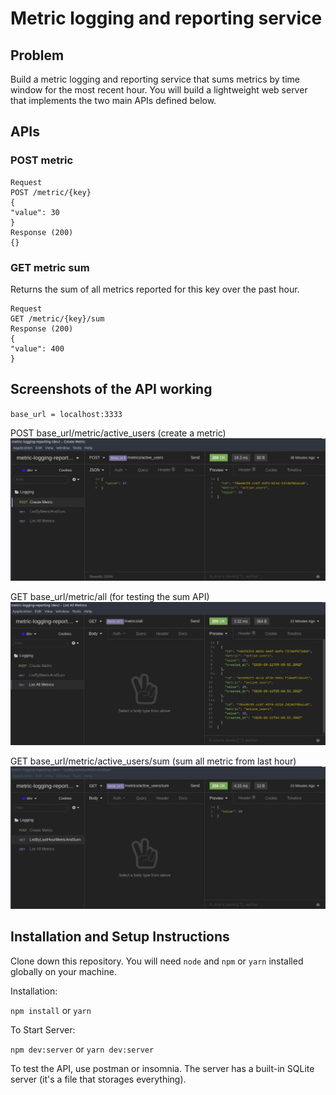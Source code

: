 
# Metric logging and reporting service

## Problem
Build a metric logging and reporting service that sums metrics by time window for the most recent hour. You will build a lightweight web server that implements the two main APIs defined below.
## APIs
### POST metric

    Request
    POST /metric/{key}
    {
    "value": 30
    }
    Response (200)
    {}

### GET metric sum
Returns the sum of all metrics reported for this key over the past hour.

    Request
    GET /metric/{key}/sum
    Response (200)
    {
    "value": 400
    }
    
 ## Screenshots of the API working
 `base_url = localhost:3333`
 
 POST base_url/metric/active_users (create a metric)
 ![ POST ](/assets/images/create_metric.png)
 
 GET base_url/metric/all (for testing the sum API)
 ![ GET ](/assets/images/list_all_metrics.png)
 
 GET base_url/metric/active_users/sum (sum all metric from last hour)
 ![ GET ](/assets/images/list_by_last_hour_metric_and_sum.png)
 
 ## Installation and Setup Instructions

Clone down this repository. You will need `node` and `npm` or `yarn` installed globally on your machine.

Installation:

`npm install`
or
`yarn`

To Start Server:

`npm dev:server`
or
`yarn dev:server`

To test the API, use postman or insomnia.
The server has a built-in SQLite server (it's a file that storages everything).
